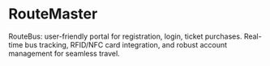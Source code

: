 # RouteMaster
RouteBus: user-friendly portal for registration, login, ticket purchases. Real-time bus tracking, RFID/NFC card integration, and robust account management for seamless travel.
